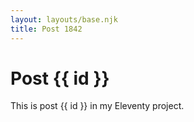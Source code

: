 ```yaml
---
layout: layouts/base.njk
title: Post 1842
---
```


# Post {{ id }}

This is post {{ id }} in my Eleventy project.
